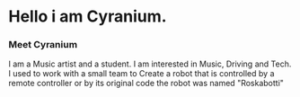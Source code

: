 # Hello i am Cyranium.
### Meet Cyranium
I am a Music artist and a student.
I am interested in Music, Driving and Tech.
I used to work with a small team to Create a robot that is controlled by a remote controller or by its original code the robot was named "Roskabotti"
